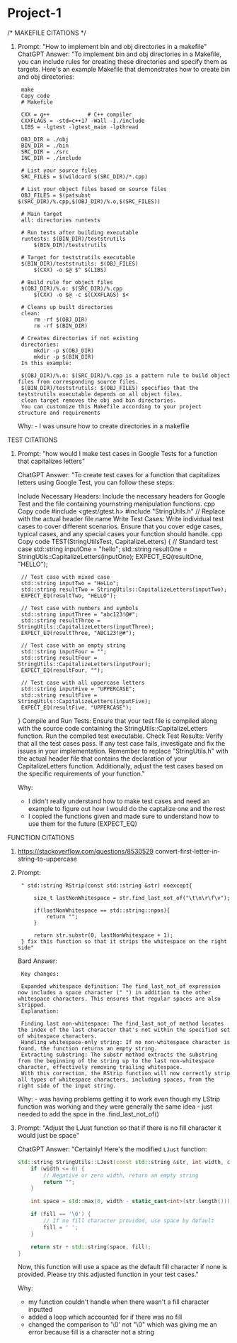 # Project-1


/* MAKEFILE CITATIONS */ 

1. Prompt: 
        "How to implement bin and obj directories in a makefile"
   ChatGPT Answer:
        "To implement bin and obj directories in a Makefile, you can include rules for creating these directories and specify them as targets. Here's an example Makefile that demonstrates how to create bin and obj directories:

        make
        Copy code
        # Makefile

        CXX = g++            # C++ compiler
        CXXFLAGS = -std=c++17 -Wall -I./include
        LIBS = -lgtest -lgtest_main -lpthread

        OBJ_DIR = ./obj
        BIN_DIR = ./bin
        SRC_DIR = ./src
        INC_DIR = ./include

        # List your source files
        SRC_FILES = $(wildcard $(SRC_DIR)/*.cpp)

        # List your object files based on source files
        OBJ_FILES = $(patsubst $(SRC_DIR)/%.cpp,$(OBJ_DIR)/%.o,$(SRC_FILES))

        # Main target
        all: directories runtests

        # Run tests after building executable
        runtests: $(BIN_DIR)/teststrutils
            $(BIN_DIR)/teststrutils

        # Target for teststrutils executable
        $(BIN_DIR)/teststrutils: $(OBJ_FILES)
            $(CXX) -o $@ $^ $(LIBS)

        # Build rule for object files
        $(OBJ_DIR)/%.o: $(SRC_DIR)/%.cpp
            $(CXX) -o $@ -c $(CXXFLAGS) $<

        # Cleans up built directories
        clean:
            rm -rf $(OBJ_DIR)
            rm -rf $(BIN_DIR)

        # Creates directories if not existing
        directories:
            mkdir -p $(OBJ_DIR)
            mkdir -p $(BIN_DIR)
        In this example:

        $(OBJ_DIR)/%.o: $(SRC_DIR)/%.cpp is a pattern rule to build object files from corresponding source files.
        $(BIN_DIR)/teststrutils: $(OBJ_FILES) specifies that the teststrutils executable depends on all object files.
        clean target removes the obj and bin directories.
        You can customize this Makefile according to your project structure and requirements

    Why:
        - I was unsure how to create directories in a makefile


TEST CITATIONS

1. Prompt: 
    "how would I make test cases in Google Tests for a function that capitalizes letters"

    ChatGPT Answer:
    "To create test cases for a function that capitalizes letters using Google Test, you can follow these steps:

    Include Necessary Headers:
    Include the necessary headers for Google Test and the file containing yournstring manipulation functions.
    cpp
    Copy code
    #include <gtest/gtest.h>
    #include "StringUtils.h"  // Replace with the actual header file name
    Write Test Cases:
    Write individual test cases to cover different scenarios. Ensure that you cover edge cases, typical cases, and any special cases your function should handle.
    cpp
    Copy code
    TEST(StringUtilsTest, CapitalizeLetters) {
        // Standard test case
        std::string inputOne = "hello";
        std::string resultOne = StringUtils::CapitalizeLetters(inputOne);
        EXPECT_EQ(resultOne, "HELLO");

        // Test case with mixed case
        std::string inputTwo = "HeLLo";
        std::string resultTwo = StringUtils::CapitalizeLetters(inputTwo);
        EXPECT_EQ(resultTwo, "HELLO");

        // Test case with numbers and symbols
        std::string inputThree = "abc123!@#";
        std::string resultThree = StringUtils::CapitalizeLetters(inputThree);
        EXPECT_EQ(resultThree, "ABC123!@#");

        // Test case with an empty string
        std::string inputFour = "";
        std::string resultFour = StringUtils::CapitalizeLetters(inputFour);
        EXPECT_EQ(resultFour, "");

        // Test case with all uppercase letters
        std::string inputFive = "UPPERCASE";
        std::string resultFive = StringUtils::CapitalizeLetters(inputFive);
        EXPECT_EQ(resultFive, "UPPERCASE");
    }
    Compile and Run Tests:
    Ensure that your test file is compiled along with the source code containing the StringUtils::CapitalizeLetters function. Run the compiled test executable.
    Check Test Results:
    Verify that all the test cases pass. If any test case fails, investigate and fix the issues in your implementation.
    Remember to replace "StringUtils.h" with the actual header file that contains the declaration of your CapitalizeLetters function. Additionally, adjust the test cases based on the specific requirements of your function."

    Why:
    - I didn't really understand how to make test cases and need an example to figure out how I would do the captalize one and the rest 
    - I copied the functions given and made sure to understand how to use them for the future (EXPECT_EQ)

FUNCTION CITATIONS

1. https://stackoverflow.com/questions/8530529 convert-first-letter-in-string-to-uppercase

2. Prompt: 

        " std::string RStrip(const std::string &str) noexcept{

            size_t lastNonWhitespace = str.find_last_not_of("\t\n\r\f\v");

            if(lastNonWhitespace == std::string::npos){
                return "";
            }

            return str.substr(0, lastNonWhitespace + 1);
        } fix this function so that it strips the whitespace on the right side"

    Bard Answer: 

        Key changes:

        Expanded whitespace definition: The find_last_not_of expression now includes a space character (" ") in addition to the other whitespace characters. This ensures that regular spaces are also stripped.
        Explanation:

        Finding last non-whitespace: The find_last_not_of method locates the index of the last character that's not within the specified set of whitespace characters.
        Handling whitespace-only string: If no non-whitespace character is found, the function returns an empty string.
        Extracting substring: The substr method extracts the substring from the beginning of the string up to the last non-whitespace character, effectively removing trailing whitespace.
        With this correction, the RStrip function will now correctly strip all types of whitespace characters, including spaces, from the right side of the input string.

    Why: 
        - was having problems getting it to work even though my LStrip function was working and they were generally the same idea 
        - just needed to add the spce in the .find_last_not_of()

3. Prompt: 
    "Adjust the LJust function so that if there is no fill character it would just be space"

   ChatGPT Answer: 
    "Certainly! Here's the modified `LJust` function:

    ```cpp
    std::string StringUtils::LJust(const std::string &str, int width, char fill) {
        if (width <= 0) {
            // Negative or zero width, return an empty string
            return "";
        }

        int space = std::max(0, width - static_cast<int>(str.length()));

        if (fill == '\0') {
            // If no fill character provided, use space by default
            fill = ' ';
        }

        return str + std::string(space, fill);
    }
    ```

    Now, this function will use a space as the default fill character if none is provided. Please try this adjusted function in your test cases." 

    Why:
     - my function couldn't handle when there wasn't a fill character inputted 
     - added a loop which accounted for if there was no fill 
     - changed the comparison to '\0' not "\0" which was giving me an error because fill is a character not a string 